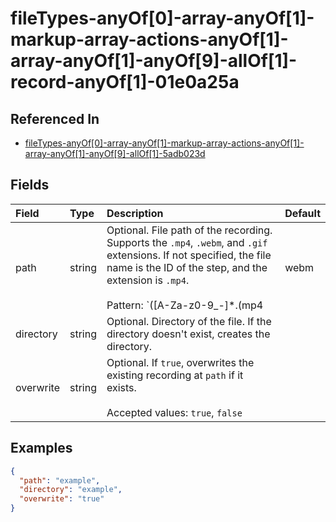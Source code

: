 
# fileTypes-anyOf[0]-array-anyOf[1]-markup-array-actions-anyOf[1]-array-anyOf[1]-anyOf[9]-allOf[1]-record-anyOf[1]-01e0a25a



## Referenced In

- [fileTypes-anyOf[0]-array-anyOf[1]-markup-array-actions-anyOf[1]-array-anyOf[1]-anyOf[9]-allOf[1]-5adb023d](/docs/references/schemas/filetypes-anyof-0--array-anyof-1--markup-array-actions-anyof-1--array-anyof-1--anyof-9--allof-1--5adb023d)

## Fields

Field | Type | Description | Default
:-- | :-- | :-- | :--
path | string | Optional. File path of the recording. Supports the `.mp4`, `.webm`, and `.gif` extensions. If not specified, the file name is the ID of the step, and the extension is `.mp4`.<br/><br/>Pattern: `([A-Za-z0-9_-]*\.(mp4|webm|gif)$|\$[A-Za-z0-9_]+)` | 
directory | string | Optional. Directory of the file. If the directory doesn't exist, creates the directory. | 
overwrite | string | Optional. If `true`, overwrites the existing recording at `path` if it exists.<br/><br/>Accepted values: `true`, `false` | 

## Examples

```json
{
  "path": "example",
  "directory": "example",
  "overwrite": "true"
}
```
